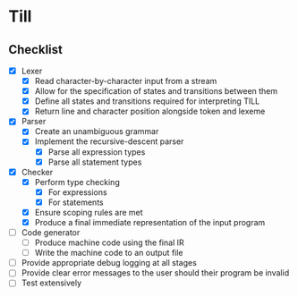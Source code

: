 # Till

## Checklist

* [x] Lexer
  * [x] Read character-by-character input from a stream
  * [x] Allow for the specification of states and transitions between them
  * [x] Define all states and transitions required for interpreting TILL
  * [x] Return line and character position alongside token and lexeme
* [x] Parser
  * [x] Create an unambiguous grammar
  * [x] Implement the recursive-descent parser
    * [x] Parse all expression types
    * [x] Parse all statement types
* [x] Checker
  * [x] Perform type checking
    * [x] For expressions
    * [x] For statements
  * [x] Ensure scoping rules are met
  * [x] Produce a final immediate representation of the input program
* [ ] Code generator
  * [ ] Produce machine code using the final IR
  * [ ] Write the machine code to an output file
* [ ] Provide appropriate debug logging at all stages
* [ ] Provide clear error messages to the user should their program be invalid
* [ ] Test extensively